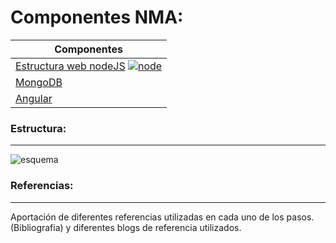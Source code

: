 # Componentes NMA:
 | Componentes |
 |-------------|
 | [Estructura web nodeJS](https://nodejs.org/es/download/)  [![node](https://static.filehorse.com/icons/developer-tools/nodejs-icon-32.png)](https://nodejs.org/es/) |
 | [MongoDB](https://www.tutorialspoint.com/mongodb/) |
 | [Angular](https://angular.io/start) |

### Estructura:
----------------
![esquema](https://carlosazaustre.es/blog/content/images/2015/10/tutorial-angular-node-esquema-arquitectura-aplicacion-web.png)


### Referencias:
-----------------
Aportación de diferentes referencias utilizadas en cada uno de los pasos.
(Bibliografia) y diferentes blogs de referencia utilizados. 
